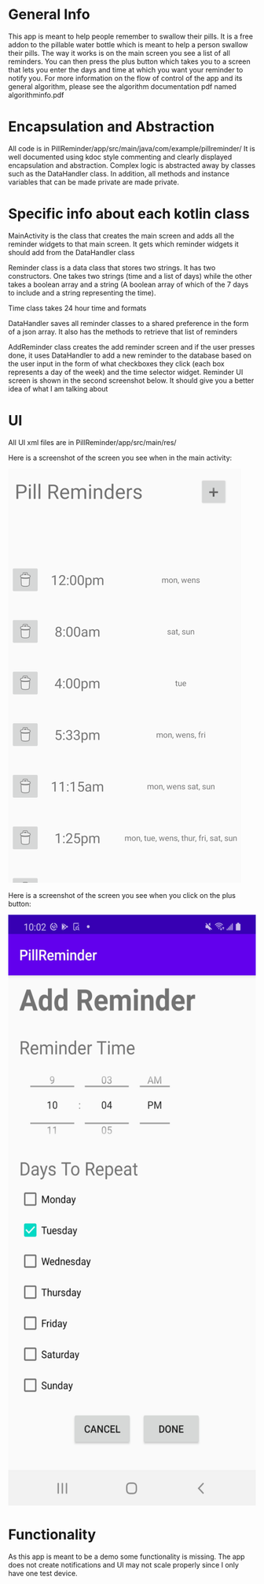 # General Info
This app is meant to help people remember to swallow their pills. It is a free addon to the pillable water bottle which is meant to help a person swallow their pills. The way it works is on the main screen you see a list of all reminders. You can then press the plus button which takes you to a screen that lets you enter the days and time at which you want your reminder to notify you. For more information on the flow of control of the app and its general algorithm, please see the algorithm documentation pdf named algorithminfo.pdf


# Encapsulation and Abstraction

All code is in PillReminder/app/src/main/java/com/example/pillreminder/
It is well documented using kdoc style commenting and clearly displayed encapsulation and abstraction. 
Complex logic is abstracted away by classes such as the DataHandler class. 
In addition, all methods and instance variables that can be made private are made private.

# Specific info about each kotlin class

MainActivity is the class that creates the main screen and adds all the reminder widgets to that main screen. It gets which reminder widgets it should add from the DataHandler class

Reminder class is a data class that stores two strings. It has two constructors. One takes two strings (time and a list of days) while the other takes a boolean array and a string (A boolean array of which of the 7 days to include and a string representing the time).

Time class takes 24 hour time and formats

DataHandler saves all reminder classes to a shared preference in the form of a json array. It also has the methods to retrieve that list of reminders

AddReminder class creates the add reminder screen and if the user presses done, it uses DataHandler to add a new reminder to the database based on the user input in the form of what checkboxes they click (each box represents a day of the week) and the time selector widget. Reminder UI screen is shown in the second screenshot below. It should give you a better idea of what I am talking about

# UI 
All UI xml files are in PillReminder/app/src/main/res/

Here is a screenshot of the screen you see when in the main activity:










<img
src="addReminderScreen.png"
raw=true
alt="Subject Pronouns"
style="margin-right: 10px;"
/>

Here is a screenshot of the screen you see when you click on the plus button:






<img
src="MainActivity.jpg"
raw=true
width = 540
height = 1200
alt="Subject Pronouns"
style="margin-right: 10px;"
/>



# Functionality
As this app is meant to be a demo some functionality is missing. The app does not create notifications and UI may not scale properly since I only 
have one test device. 





